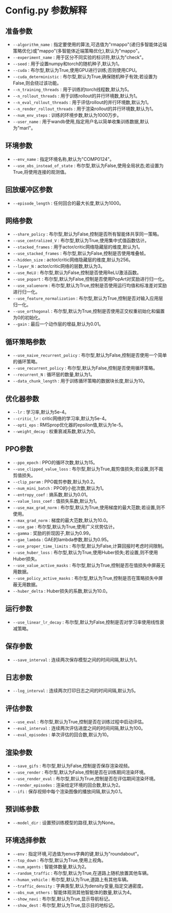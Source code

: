 # Config.py 参数解释

## 准备参数
- `--algorithm_name` : 指定要使用的算法,可选值为"rmappo"(递归多智能体近端策略优化)或"mappo"(多智能体近端策略优化),默认为"mappo"。
- `--experiment_name` : 用于区分不同实验的标识符,默认为"check"。
- `--seed` : 用于设置numpy和torch的随机种子,默认为1。
- `--cuda` : 布尔型,默认为True,使用GPU进行训练;否则使用CPU。
- `--cuda_deterministic` : 布尔型,默认为True,确保随机种子有效;若设置为False,则会绕过该功能。
- `--n_training_threads` : 用于训练的torch线程数,默认为5。
- `--n_rollout_threads` : 用于训练rollout的并行环境数,默认为1。
- `--n_eval_rollout_threads` : 用于评估rollout的并行环境数,默认为1。
- `--n_render_rollout_threads` : 用于渲染rollout的并行环境数,默认为1。
- `--num_env_steps` : 训练的环境步数,默认为1000万步。
- `--user_name` : 用于wandb使用,指定用户名以简单收集训练数据,默认为"marl"。

## 环境参数
- `--env_name` : 指定环境名称,默认为"COMP0124"。
- `--use_obs_instead_of_state` : 布尔型,默认为False,使用全局状态;若设置为True,将使用连接的观测值。

## 回放缓冲区参数 
- `--episode_length` : 任何回合的最大长度,默认为1000。

## 网络参数
- `--share_policy` : 布尔型,默认为False,控制是否所有智能体共享同一策略。
- `--use_centralized_V` : 布尔型,默认为True,使用集中式值函数估计。
- `--stacked_frames` : 用于actor/critic网络隐藏层的维度,默认为1。  
- `--use_stacked_frames` : 布尔型,默认为False,控制是否使用堆叠帧。
- `--hidden_size` : actor/critic网络隐藏层的维度,默认为256。
- `--layer_N` : actor/critic网络的层数,默认为3。
- `--use_ReLU` : 布尔型,默认为False,控制是否使用ReLU激活函数。
- `--use_popart` : 布尔型,默认为False,控制是否使用PopArt对奖励进行归一化。
- `--use_valuenorm` : 布尔型,默认为True,控制是否使用运行均值和标准差对奖励进行归一化。
- `--use_feature_normalization` : 布尔型,默认为True,控制是否对输入应用层归一化。
- `--use_orthogonal` : 布尔型,默认为True,控制是否使用正交权重初始化和偏置为0的初始化。
- `--gain` : 最后一个动作层的增益,默认为0.01。

## 循环策略参数
- `--use_naive_recurrent_policy` : 布尔型,默认为False,控制是否使用一个简单的循环策略。
- `--use_recurrent_policy` : 布尔型,默认为False,控制是否使用循环策略。
- `--recurrent_N` : 循环层的数量,默认为1。
- `--data_chunk_length` : 用于训练循环策略的数据块长度,默认为10。

## 优化器参数
- `--lr` : 学习率,默认为5e-4。
- `--critic_lr` : critic网络的学习率,默认为5e-4。
- `--opti_eps` : RMSprop优化器的epsilon值,默认为1e-5。
- `--weight_decay` : 权重衰减系数,默认为0。

## PPO参数
- `--ppo_epoch` : PPO的循环次数,默认为15。
- `--use_clipped_value_loss` : 布尔型,默认为True,裁剪值损失;若设置,则不裁剪值损失。
- `--clip_param` : PPO裁剪参数,默认为0.2。
- `--num_mini_batch` : PPO的小批次数,默认为1。
- `--entropy_coef` : 熵系数,默认为0.01。
- `--value_loss_coef` : 值损失系数,默认为1。
- `--use_max_grad_norm` : 布尔型,默认为True,使用梯度的最大范数;若设置,则不使用。
- `--max_grad_norm` : 梯度的最大范数,默认为10.0。
- `--use_gae` : 布尔型,默认为True,使用广义优势估计。
- `--gamma` : 奖励的折现因子,默认为0.99。
- `--gae_lambda` : GAE的lambda参数,默认为0.95。
- `--use_proper_time_limits` : 布尔型,默认为False,计算回报时考虑时间限制。
- `--use_huber_loss` : 布尔型,默认为True,使用Huber损失;若设置,则不使用Huber损失。
- `--use_value_active_masks` : 布尔型,默认为True,控制是否在值损失中屏蔽无用数据。
- `--use_policy_active_masks` : 布尔型,默认为True,控制是否在策略损失中屏蔽无用数据。
- `--huber_delta` : Huber损失的系数,默认为10.0。

## 运行参数
- `--use_linear_lr_decay` : 布尔型,默认为False,控制是否对学习率使用线性衰减策略。

## 保存参数
- `--save_interval` : 连续两次保存模型之间的时间间隔,默认为1。  

## 日志参数
- `--log_interval` : 连续两次打印日志之间的时间间隔,默认为5。

## 评估参数 
- `--use_eval` : 布尔型,默认为True,控制是否在训练过程中启动评估。
- `--eval_interval` : 连续两次评估进度之间的时间间隔,默认为100。
- `--eval_episodes` : 单次评估的回合数,默认为10。

## 渲染参数
- `--save_gifs` : 布尔型,默认为False,控制是否保存渲染视频。
- `--use_render` : 布尔型,默认为False,控制是否在训练期间渲染环境。
- `--use_render_eval` : 布尔型,默认为True,控制是否在评估期间渲染环境。
- `--render_episodes` : 渲染给定环境的回合数,默认为2。
- `--ifi` : 保存视频中每个渲染图像的播放间隔,默认为0.1。

## 预训练参数
- `--model_dir` : 设置预训练模型的路径,默认为None。

## 环境选择参数
- `--env` : 指定环境,可选值为envs字典的键,默认为"roundabout"。
- `--top_down` : 布尔型,默认为True,使用上视角。  
- `--num_agents` : 智能体数量,默认为2。
- `--random_traffic` : 布尔型,默认为True,在道路上随机放置其他车辆。
- `--human_vehicle` : 布尔型,默认为True,道路上有其他车辆。
- `--traffic_density` : 字典类型,默认为density变量,指定交通密度。
- `--obs_num_others` : 智能体观测其他智能体的数量,默认为4。
- `--show_navi` : 布尔型,默认为True,显示导航标记。
- `--show_dest` : 布尔型,默认为True,显示目的地标记。
